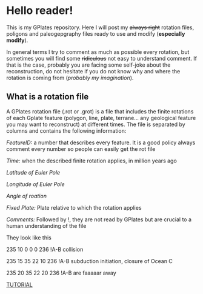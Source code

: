 
# **Hello reader!**

This is my GPlates repository. Here I will post my ~~always right~~ rotation files, poligons and paleogepgraphy files ready to use and modify (**especially modify**).

In general terms I try to comment as much as possible every rotation, but sometimes you will find some ~~ridiculous~~ not easy to understand comment. If that is the case, probably you are facing some self-joke about the reconstruction, do not hesitate if you do not know why and where the rotation is coming from (*probably my imagination*).

## What is a rotation file
A GPlates rotation file (.rot or .grot) is a file that includes the finite rotations of each Gplate feature (polygon, line, plate, terrane... any geological feature you may want to reconstruct) at different times. The file is separated by columns and contains the following information:

*FeatureID:* a number that describes every feature. It is a good policy always comment every number so people can easily get the rot file

*Time:* when the described finite rotation applies, in million years ago

*Latitude of Euler Pole*

*Longitude of Euler Pole*

*Angle of roation*

*Fixed Plate:* Plate relative to which the rotation applies

*Comments:* Followed by !, they are not read by GPlates but are crucial to a human understanding of the file

They look like this

235 10 0 0 0 236 !A-B collision

235 15 35 22 10 236 !A-B subduction initiation, closure of Ocean C 

235 20 35 22 20 236 !A-B are faaaaar away 

[TUTORIAL](http://www.earthbyte.org/Resources/GPlates_tutorials/All_Tutorials/GPlates_Rotations1_Tutorial.html)
